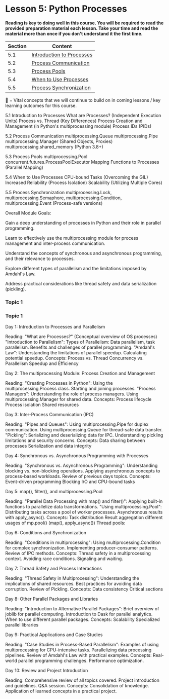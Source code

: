 # Lesson 5: Python Processes

**Reading is key to doing well in this course. You will be required to read the provided preparation material each lesson. Take your time and read the material more than once if you don't understand it the first time.**

Section | Content
--- | ---
5.1 | [Introduction to Processes](#Introduction-to-Processes)
5.2 | [Process Communication](#Process-Communication)
5.3 | [Process Pools](#Process-Pools)
5.4 | [When to Use Processes](#When-to-Use-Processes)
5.5 | [Process Synchronization](#Process-Synchronization)

:key: = Vital concepts that we will continue to build on in coming lessons / key learning outcomes for this course.


5.1 Introduction to Processes
What are Processes? (Independent Execution Units)
Process vs. Thread (Key Differences)
Process Creation and Management (in Python's multiprocessing module)
Process IDs (PIDs)

5.2 Process Communication
multiprocessing.Queue
multiprocessing.Pipe
multiprocessing.Manager (Shared Objects, Proxies)
multiprocessing.shared_memory (Python 3.8+)

5.3 Process Pools
multiprocessing.Pool
concurrent.futures.ProcessPoolExecutor
Mapping Functions to Processes (Parallel Mapping)

5.4 When to Use Processes
CPU-bound Tasks (Overcoming the GIL)
Increased Reliability (Process Isolation)
Scalability (Utilizing Multiple Cores)

5.5 Process Synchronization
multiprocessing.Lock, 
multiprocessing.Semaphore, 
multiprocessing.Condition, 
multiprocessing.Event (Process-safe versions)











Overall Module Goals:

Gain a deep understanding of processes in Python and their role in parallel programming.

Learn to effectively use the multiprocessing module for process management and inter-process communication.

Understand the concepts of synchronous and asynchronous programming, and their relevance to processes.

Explore different types of parallelism and the limitations imposed by Amdahl's Law.

Address practical considerations like thread safety and data serialization (pickling).


### Topic 1

### Topic 1

Day 1: Introduction to Processes and Parallelism

Reading:
"What are Processes?" (Conceptual overview of OS processes)
"Introduction to Parallelism":
Types of Parallelism: Data parallelism, task parallelism.
Benefits and challenges of parallel programming.
"Amdahl's Law":
Understanding the limitations of parallel speedup.
Calculating potential speedup.
Concepts:
Process vs. Thread
Concurrency vs. Parallelism
Speedup and Efficiency


Day 2: The multiprocessing Module: Process Creation and Management

Reading:
"Creating Processes in Python":
Using the multiprocessing.Process class.
Starting and joining processes.
"Process Managers":
Understanding the role of process managers.
Using multiprocessing.Manager for shared data.
Concepts:
Process lifecycle
Process isolation
Shared resources


Day 3: Inter-Process Communication (IPC)

Reading:
"Pipes and Queues":
Using multiprocessing.Pipe for duplex communication.
Using multiprocessing.Queue for thread-safe data transfer.
"Pickling":
Serializing and deserializing data for IPC.
Understanding pickling limitations and security concerns.
Concepts:
Data sharing between processes
Serialization and data integrity


Day 4: Synchronous vs. Asynchronous Programming with Processes

Reading:
"Synchronous vs. Asynchronous Programming":
Understanding blocking vs. non-blocking operations.
Applying asynchronous concepts to process-based workloads.
Review of previous days topics.
Concepts:
Event-driven programming
Blocking I/O and CPU-bound tasks


Day 5: map(), filter(), and multiprocessing.Pool

Reading:
"Parallel Data Processing with map() and filter()":
Applying built-in functions to parallelize data transformations.
"Using multiprocessing.Pool":
Distributing tasks across a pool of worker processes.
Asynchronous results with apply_async().
Concepts:
Task distribution
Result aggregation
different usages of mp.pool() (map(), apply_async())
Thread pools:


Day 6: Conditions and Synchronization

Reading:
"Conditions in multiprocessing":
Using multiprocessing.Condition for complex synchronization.
Implementing producer-consumer patterns.
Review of IPC methods.
Concepts:
Thread safety in a multiprocessing context.
Avoiding race conditions.
Signaling and waiting.


Day 7: Thread Safety and Process Interactions

Reading:
"Thread Safety in Multiprocessing":
Understanding the implications of shared resources.
Best practices for avoiding data corruption.
Review of Pickling.
Concepts:
Data consistency
Critical sections


Day 8: Other Parallel Packages and Libraries

Reading:
"Introduction to Alternative Parallel Packages":
Brief overview of joblib for parallel computing.
Introduction to Dask for parallel analytics.
When to use different parallel packages.
Concepts:
Scalability
Specialized parallel libraries


Day 9: Practical Applications and Case Studies

Reading:
"Case Studies in Process-Based Parallelism":
Examples of using multiprocessing for CPU-intensive tasks.
Parallelizing data processing pipelines.
Review of Amdahl's Law with practical examples.
Concepts:
Real-world parallel programming challenges.
Performance optimization.


Day 10: Review and Project Introduction

Reading:
Comprehensive review of all topics covered.
Project introduction and guidelines.
Q&A session.
Concepts:
Consolidation of knowledge.
Application of learned concepts in a practical project.
